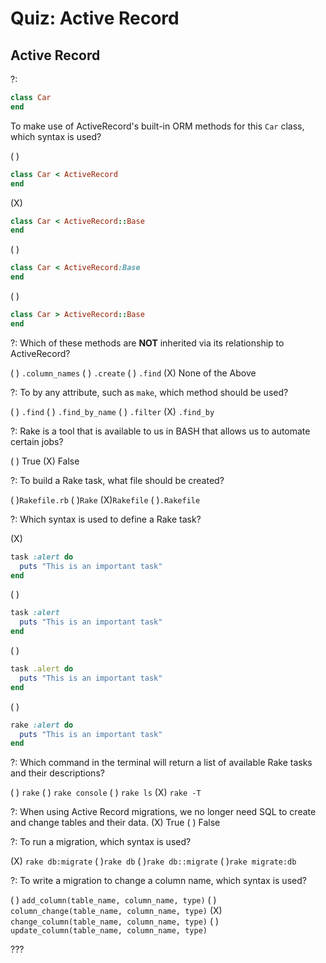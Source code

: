 # Quiz: Active Record

## Active Record

?:

```ruby
class Car
end
```

To make use of ActiveRecord's built-in ORM methods for this `Car` class, which syntax is used?

( )
```ruby
class Car < ActiveRecord
end
```
(X)
```ruby
class Car < ActiveRecord::Base
end
```
( )
```ruby
class Car < ActiveRecord:Base
end
```
( )
```ruby
class Car > ActiveRecord::Base
end
```

?: Which of these methods are **NOT** inherited via its relationship to ActiveRecord?

( ) `.column_names` ( ) `.create` ( ) `.find` (X) None of the Above

?: To by any attribute, such as `make`, which method should be used?

( ) `.find` ( ) `.find_by_name` ( ) `.filter` (X) `.find_by`

?: Rake is a tool that is available to us in BASH that allows us to automate certain jobs?

( ) True (X) False

?: To build a Rake task, what file should be created?

( )`Rakefile.rb` ( )`Rake` (X)`Rakefile` ( )`.Rakefile`

?: Which syntax is used to define a Rake task?

(X)
```ruby
task :alert do
  puts "This is an important task"
end
```
( )
```ruby
task :alert
  puts "This is an important task"
end
```
( )
```ruby
task .alert do
  puts "This is an important task"
end
```
( )
```ruby
rake :alert do
  puts "This is an important task"
end
```

?: Which command in the terminal will return a list of available Rake tasks and their descriptions?

( ) `rake` ( ) `rake console` ( ) `rake ls` (X) `rake -T`

?: When using Active Record migrations, we no longer need SQL to create and change tables and their data.
(X) True ( ) False

?: To run a migration, which syntax is used?

(X) `rake db:migrate` ( )`rake db` ( )`rake db::migrate` ( )`rake migrate:db`

?: To write a migration to change a column name, which syntax is used?

( ) `add_column(table_name, column_name, type)`
( ) `column_change(table_name, column_name, type)`
(X) `change_column(table_name, column_name, type)`
( ) `update_column(table_name, column_name, type)`

???
